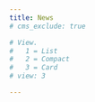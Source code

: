 ```yaml
---
title: News
# cms_exclude: true

# View.
#   1 = List
#   2 = Compact
#   3 = Card
# view: 3

---
```

